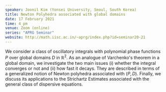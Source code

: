 ```yaml
---
speaker: Joonil Kim (Yonsei University, Seoul, South Korea)
title: Newton Polyhedra associated with global domains
date: 17 February 2021
time: 4 pm
venue: Zoom (online)
series: "APRG Seminar"
website: http://math.iisc.ac.in/~aprg/index.php?id=seminar20-21
---
```


We consider a class of oscillatory integrals with polynomial phase functions
$P$ over global domains $D$ in $\mathbb{R}^2$. As an analogue of Varchenko's
theorem in a global domain, we investigate the two main issues
(i) whether the integral converges or not and (ii) how fast it decays.
They are described in terms of a generalized notion of Newton polyhedra
associated with $(P,D)$. Finally, we discuss its applications to the Strichartz
Estimates associated with the general class of dispersive equations.
